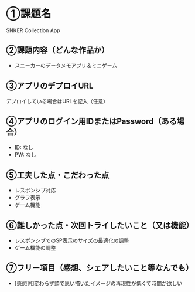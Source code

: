 # ①課題名
SNKER Collection App

## ②課題内容（どんな作品か）
- スニーカーのデータメモアプリ＆ミニゲーム

## ③アプリのデプロイURL
デプロイしている場合はURLを記入（任意）

## ④アプリのログイン用IDまたはPassword（ある場合）
- ID: なし
- PW: なし

## ⑤工夫した点・こだわった点
- レスポンシブ対応
- グラフ表示
- ゲーム機能

## ⑥難しかった点・次回トライしたいこと（又は機能）
- レスポンシブでのSP表示のサイズの最適化の調整
- ゲーム機能の調整


## ⑦フリー項目（感想、シェアしたいこと等なんでも）
- [感想]相変わらず頭で思い描いたイメージの再現性が低くて時間が欲しい